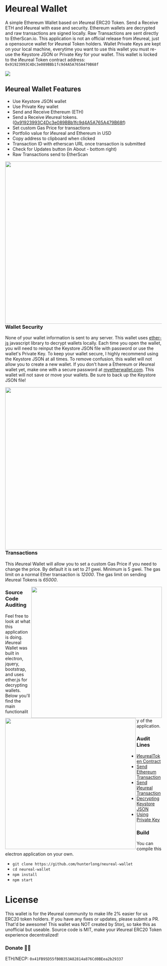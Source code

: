 # Иeureal Wallet
A simple Ethereum Wallet based on Иeureal ERC20 Token. Send a Receive ETH and Иeureal with ease and security. Ethereum wallets are decrypted and raw transactions are signed locally. Raw Transactions are sent directly to EtherScan.io. This application is not an official release from Иeureal, just a opensource wallet for Иeureal Token holders. Wallet Private Keys are kept on your local machine, everytime you want to use this wallet you must re-use the Keystore JSON or Private Key for your wallet.
This wallet is locked to the Иeureal Token contract address: `0x91923993C4Dc3e089BBb1fc9d4A5A765A479B68f`

  <img src="https://i.imgur.com/UaBV6My.png">

## Иeureal Wallet Features
- Use Keystore JSON wallet
- Use Private Key wallet
- Send and Receive Ethereum (ETH)
- Send a Receive Иeureal tokens. ([0x91923993C4Dc3e089BBb1fc9d4A5A765A479B68f](https://etherscan.io/address/0x91923993C4Dc3e089BBb1fc9d4A5A765A479B68f))
- Set custom Gas Price for transactions
- Portfolio value for Иeureal and Ethereum in USD
- Copy address to clipboard when clicked
- Transaction ID with etherscan URL once transaction is submitted
- Check for Updates button (in About - bottom right)
- Raw Transactions send to EtherScan

<img align="left" width="520" src="https://i.imgur.com/sX5X6WC.png"><h3>Wallet Security</h3>
None of your wallet information is sent to any server. This wallet uses [ether-js](https://docs.ethers.io/ethers.js/index.html) javascript library to decrypt wallets locally. Each time you open the wallet, you will need to reinput the Keystore JSON file with password or use the wallet's Private Key. To keep your wallet secure, I highly recommend using the Keystore JSON at all times. To remove confusion, this wallet will not allow you to create a new wallet. If you don't have a Ethereum or Иeureal wallet yet, make one with a secure password at [myetherwallet.com](https://www.myetherwallet.com/). This wallet will not save or move your wallets. Be sure to back up the Keystore JSON file!

<img align="left" width="520" src="https://i.imgur.com/Ujp0Gt4.png"><h3>Transactions</h3>
This Иeureal Wallet will allow you to set a custom Gas Price if you need to change the price. By default it is set to *21* gwei. Minimum is 5 gwei. The gas limit on a normal Ether transaction is *12000*. The gas limit on sending Иeureal Tokens is *65000*.

<img align="right" width="420" src="https://i.imgur.com/9P99Cym.png">

<img align="left" width="420" src="https://i.imgur.com/8JWbfeF.png">




<h3>Source Code Auditing</h3>
Feel free to look at what this application is doing. Иeureal Wallet was built in electron, jquery, bootstrap, and uses ether.js for decrypting wallets. Below you'll find the main functionality of the application.

### Audit Lines
- [ИeurealToken Contract](https://github.com/hunterlong/neureal-wallet/blob/master/js/main.js#L22)
- [Send Ethereum Transaction](https://github.com/hunterlong/neureal-wallet/blob/master/js/main.js#L319)
- [Send Иeureal Transaction](https://github.com/hunterlong/neureal-wallet/blob/master/js/main.js#L367)
- [Decrypting Keystore JSON](https://github.com/hunterlong/neureal-wallet/blob/master/js/main.js#L276)
- [Using Private Key](https://github.com/hunterlong/neureal-wallet/blob/master/js/main.js#L163)

### Build
You can compile this electron application on your own.
- `git clone https://github.com/hunterlong/neureal-wallet`
- `cd neureal-wallet`
- `npm install`
- `npm start`

# License
This wallet is for the Иeureal community to make life 2% easier for us ERC20 token holders. If you have any fixes or updates, please submit a PR. That'd be awesome! This wallet was NOT created by Storj, so take this as unofficial but useable. Source code is MIT, make your Иeureal ERC20 Token experience decentralized!

### Donate :beer::bug:
ETH/NECP: `0x41FB95D55fB0B353A82814a876Cd0BEea2b29337`
